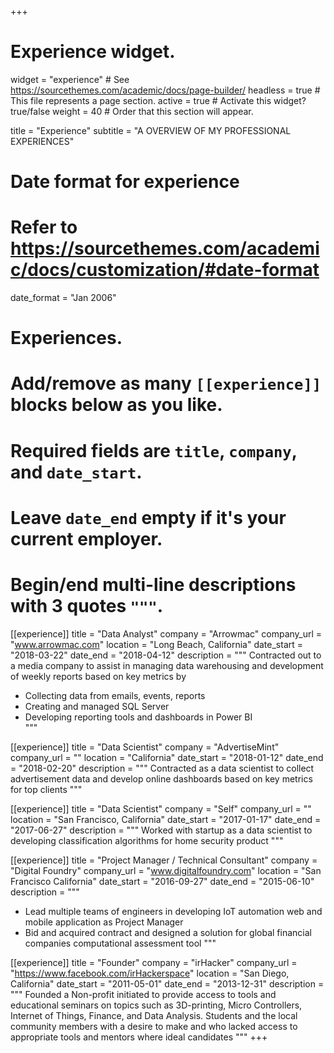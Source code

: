 +++
# Experience widget.
widget = "experience"  # See https://sourcethemes.com/academic/docs/page-builder/
headless = true  # This file represents a page section.
active = true  # Activate this widget? true/false
weight = 40  # Order that this section will appear.

title = "Experience"
subtitle = "A OVERVIEW OF MY PROFESSIONAL EXPERIENCES"

# Date format for experience
#   Refer to https://sourcethemes.com/academic/docs/customization/#date-format
date_format = "Jan 2006"

# Experiences.
#   Add/remove as many `[[experience]]` blocks below as you like.
#   Required fields are `title`, `company`, and `date_start`.
#   Leave `date_end` empty if it's your current employer.
#   Begin/end multi-line descriptions with 3 quotes `"""`.
[[experience]]
  title = "Data Analyst"
  company = "Arrowmac"
  company_url = "www.arrowmac.com"
  location = "Long Beach, California"
  date_start = "2018-03-22"
  date_end = "2018-04-12"
  description = """
  Contracted out to a media company to assist in managing data warehousing and development of weekly reports based on key metrics by  
  - Collecting data from emails, events, reports  
  - Creating and managed SQL Server  
  - Developing reporting tools and dashboards in Power BI  
  """

[[experience]]
  title = "Data Scientist"
  company = "AdvertiseMint"
  company_url = ""
  location = "California"
  date_start = "2018-01-12"
  date_end = "2018-02-20"
  description = """
  Contracted as a data scientist to collect advertisement data and develop online dashboards based on key metrics for top clients
  """

[[experience]]
  title = "Data Scientist"
  company = "Self"
  company_url = ""
  location = "San Francisco, California"
  date_start = "2017-01-17"
  date_end = "2017-06-27"
  description = """
  Worked with startup as a data scientist to developing classification algorithms for home security product
  """

[[experience]]
  title = "Project Manager / Technical Consultant"
  company = "Digital Foundry"
  company_url = "www.digitalfoundry.com"
  location = "San Francisco California"
  date_start = "2016-09-27"
  date_end = "2015-06-10"
  description = """
  - Lead multiple teams of engineers in developing IoT automation web and mobile application as Project Manager  
  - Bid and acquired contract and designed a solution for global financial companies computational assessment tool
  """

[[experience]]
  title = "Founder"
  company = "irHacker"
  company_url = "https://www.facebook.com/irHackerspace"
  location = "San Diego, California"
  date_start = "2011-05-01"
  date_end = "2013-12-31"
  description = """
  Founded a Non-profit initiated to provide access to tools and educational seminars on topics such as 3D-printing, Micro Controllers, Internet of Things, Finance, and Data Analysis. Students and the local community members with a desire to make and who lacked access to appropriate tools and mentors where ideal candidates
  """
+++
